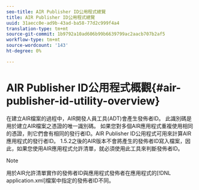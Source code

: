 ```yaml
---
seo-title: AIR Publisher ID公用程式總覽
title: AIR Publisher ID公用程式總覽
uuid: 31aecc0e-ad9b-43ad-ba58-77d2c999f4a4
translation-type: tm+mt
source-git-commit: 1b9792a10ad606b99b6639799ac2aacb707b2af5
workflow-type: tm+mt
source-wordcount: '143'
ht-degree: 0%

---
```



# AIR Publisher ID公用程式概觀{#air-publisher-id-utility-overview}

在建立AIR檔案的過程中，AIR開發人員工具(ADT)會產生發佈者ID。 此識別碼是用於建立AIR檔案之憑證的唯一識別碼。 如果您對多個AIR應用程式重複使用相同的憑證，則它們會有相同的發行者ID。AIR Publisher ID公用程式可用來計算AIR應用程式的發行者ID。 1.5.2之後的AIR版本不會將產生的發佈者ID寫入檔案，因此，如果您使用AIR應用程式允許清單，就必須使用此工具來判斷發佈者ID。

>[!NOTE]
>
>用於AIR允許清單實作的發佈者ID與應用程式發佈者在應用程式的[!DNL application.xml]檔案中指定的發佈者ID不同。
